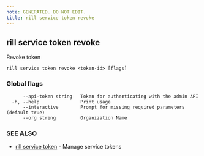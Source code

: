 ```yaml
---
note: GENERATED. DO NOT EDIT.
title: rill service token revoke
---
```

## rill service token revoke

Revoke token

```
rill service token revoke <token-id> [flags]
```

### Global flags

```
      --api-token string   Token for authenticating with the admin API
  -h, --help               Print usage
      --interactive        Prompt for missing required parameters (default true)
      --org string         Organization Name
```

### SEE ALSO

* [rill service token](token.md)	 - Manage service tokens

